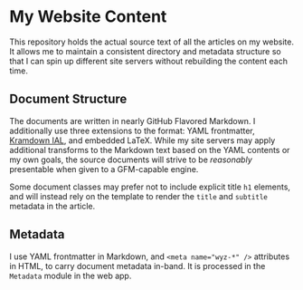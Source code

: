 # My Website Content

This repository holds the actual source text of all the articles on my website.
It allows me to maintain a consistent directory and metadata structure so that I
can spin up different site servers without rebuilding the content each time.

## Document Structure

The documents are written in nearly GitHub Flavored Markdown. I additionally use
three extensions to the format: YAML frontmatter, [Kramdown IAL], and embedded
LaTeX. While my site servers may apply additional transforms to the Markdown
text based on the YAML contents or my own goals, the source documents will
strive to be _reasonably_ presentable when given to a GFM-capable engine.

Some document classes may prefer not to include explicit title `h1` elements,
and will instead rely on the template to render the `title` and `subtitle`
metadata in the article.

## Metadata

I use YAML frontmatter in Markdown, and `<meta name="wyz-*" />` attributes in
HTML, to carry document metadata in-band. It is processed in the `Metadata`
module in the web app.

[kramdown ial]: https://kramdown.gettalong.org/syntax.html#inline-attribute-lists "Kramdown inline attribute lists"
